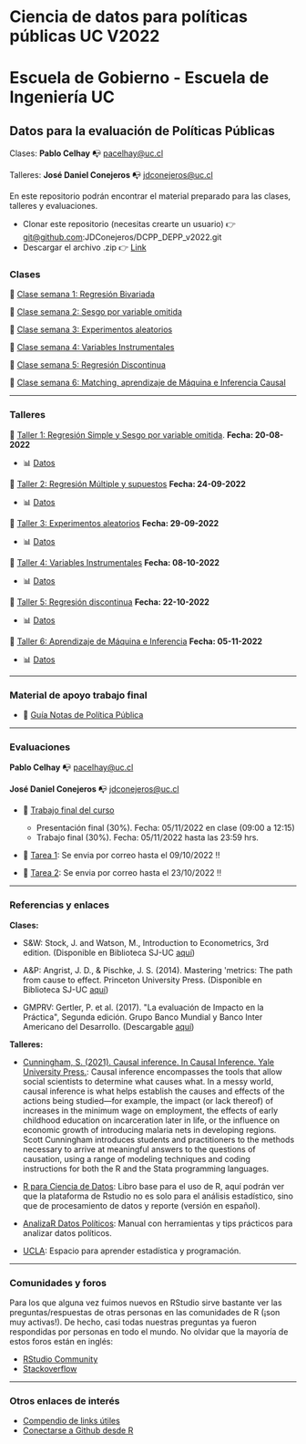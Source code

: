 # Ciencia de datos para políticas públicas UC V2022
# Escuela de Gobierno - Escuela de Ingeniería UC

## Datos para la evaluación de Políticas Públicas 

Clases: **Pablo Celhay** :mailbox_with_no_mail: pacelhay@uc.cl

Talleres: **José Daniel Conejeros** :mailbox_with_no_mail: jdconejeros@uc.cl

En este repositorio podrán encontrar el material preparado para las clases, talleres y evaluaciones.  

- Clonar este repositorio (necesitas crearte un usuario) :point_right: git@github.com:JDConejeros/DCPP_DEPP_v2022.git
- Descargar el archivo .zip :point_right: [Link](https://github.com/JDConejeros/DCPP_DEPP_v2022/archive/refs/heads/main.zip)

### Clases 

:file_folder: [Clase semana 1: Regresión Bivariada](https://github.com/JDConejeros/DCPP_DEPP_v2022/tree/main/Clases/Semana1) 

:file_folder: [Clase semana 2: Sesgo por variable omitida](https://github.com/JDConejeros/DCPP_DEPP_v2022/tree/main/Clases/Semana2)

:file_folder: [Clase semana 3: Experimentos aleatorios](https://github.com/JDConejeros/DCPP_DEPP_v2022/tree/main/Clases/Semana3)

:file_folder: [Clase semana 4: Variables Instrumentales](https://github.com/JDConejeros/DCPP_DEPP_v2022/tree/main/Clases/Semana4)

:file_folder: [Clase semana 5: Regresión Discontinua](https://github.com/JDConejeros/DCPP_DEPP_v2022/tree/main/Clases/Semana5)

:file_folder: [Clase semana 6: Matching, aprendizaje de Máquina e Inferencia Causal](https://github.com/JDConejeros/DCPP_DEPP_v2022/tree/main/Clases/Semana6)

---

### Talleres

:pushpin:	[Taller 1: Regresión Simple y Sesgo por variable omitida](https://github.com/JDConejeros/DCPP_DEPP_v2022/tree/main/Talleres/Taller_1_RegSimple). **Fecha: 20-08-2022**

- :bar_chart: [Datos](https://www.dropbox.com/sh/vzthiacogqxdbs1/AAAf0w9wy6_bdoat39qi6dFpa?dl=0)

:pushpin:	[Taller 2: Regresión Múltiple y supuestos](https://github.com/JDConejeros/DCPP_DEPP_v2022/tree/main/Talleres/Taller_2_RegMulti) **Fecha: 24-09-2022**

- :bar_chart: [Datos](https://www.dropbox.com/sh/74ejjqjlgtps1oo/AADjr_ljnwrqpFhH-bk5BwXIa?dl=0)

:pushpin:	[Taller 3: Experimentos aleatorios](https://github.com/JDConejeros/DCPP_DEPP_v2022/tree/main/Talleres/Taller_3_RE) **Fecha: 29-09-2022**

- :bar_chart: [Datos](https://www.dropbox.com/sh/lqwddzjedt1z84z/AADF7N0ImN86nMfHdpb4gL-za?dl=0)

:pushpin:	[Taller 4: Variables Instrumentales](https://github.com/JDConejeros/DCPP_DEPP_v2022/tree/main/Talleres/Taller_4_Dags_VI) **Fecha: 08-10-2022**

- :bar_chart: [Datos](https://www.dropbox.com/sh/ninm1l4anzs437b/AADTtpFMykNGNhTDF4pYTAdJa?dl=0)

:pushpin:	[Taller 5: Regresión discontinua](https://github.com/JDConejeros/DCPP_DEPP_v2022/tree/main/Talleres/Taller_5_RD) **Fecha: 22-10-2022**

- :bar_chart: [Datos](https://www.dropbox.com/sh/uxt1imaa5dl5fdu/AAC2VtvsS8HBiVykYwe1bwNSa?dl=0)

:pushpin:	[Taller 6: Aprendizaje de Máquina e Inferencia]() **Fecha: 05-11-2022**

- :bar_chart: [Datos]()

---

### Material de apoyo trabajo final

- :memo: [Guía Notas de Política Pública](https://github.com/JDConejeros/DCPP_DEPP_v2022/tree/main/Talleres/Extra_NP)

---

### Evaluaciones

**Pablo Celhay** :mailbox_with_no_mail: pacelhay@uc.cl

**José Daniel Conejeros** :mailbox_with_no_mail: jdconejeros@uc.cl

- :memo: [Trabajo final del curso](https://github.com/JDConejeros/DCPP_DEPP_v2022/tree/main/Trabajo)

  + Presentación final (30%). Fecha: 05/11/2022 en clase (09:00 a 12:15)
  + Trabajo final (30%). Fecha: 05/11/2022 hasta las 23:59 hrs.

- :pushpin: [Tarea 1](https://github.com/JDConejeros/DCPP_DEPP_v2022/tree/main/Tareas/Tarea1): Se envia por correo hasta el 09/10/2022 :bangbang:

- :pushpin: [Tarea 2](https://github.com/JDConejeros/DCPP_DEPP_v2022/tree/main/Tareas/Tarea2): Se envia por correo hasta el 23/10/2022 :bangbang:

---

### Referencias y enlaces 

**Clases:**

- S&W: Stock, J. and Watson, M., Introduction to Econometrics, 3rd edition. (Disponible en Biblioteca SJ-UC  [aquí](https://buscador.bibliotecas.uc.cl/permalink/56PUC_INST/1ujae15/alma990006269720203396))                     

- A&P: Angrist, J. D., & Pischke, J. S. (2014). Mastering 'metrics: The path from cause to effect. Princeton University Press. (Disponible en Biblioteca SJ-UC [aquí](https://buscador.bibliotecas.uc.cl/permalink/56PUC_INST/bf8vpj/alma990006566900203396))

- GMPRV: Gertler, P. et al. (2017). "La evaluación de Impacto en la Práctica", Segunda edición. Grupo Banco Mundial y Banco Inter Americano del Desarrollo. (Descargable [aquí](https://publications.iadb.org/es/la-evaluacion-de-impacto-en-la-practica-segunda-edicion))

**Talleres:**

- [Cunningham, S. (2021). Causal inference. In Causal Inference. Yale University Press.](https://mixtape.scunning.com/): Causal inference encompasses the tools that allow social scientists to determine what causes what. In a messy world, causal inference is what helps establish the causes and effects of the actions being studied—for example, the impact (or lack thereof) of increases in the minimum wage on employment, the effects of early childhood education on incarceration later in life, or the influence on economic growth of introducing malaria nets in developing regions. Scott Cunningham introduces students and practitioners to the methods necessary to arrive at meaningful answers to the questions of causation, using a range of modeling techniques and coding instructions for both the R and the Stata programming languages.

- [R para Ciencia de Datos](https://es.r4ds.hadley.nz/): Libro base para el uso de R, aquí podrán ver que la plataforma de Rstudio no es solo para el análisis estadístico, sino que de procesamiento de datos y reporte (versión en español).

- [AnalizaR Datos Políticos](https://arcruz0.github.io/libroadp/index.html): Manual con herramientas y tips prácticos para analizar datos políticos.

- [UCLA](https://stats.oarc.ucla.edu/r/): Espacio para aprender estadística y programación.

---

### Comunidades y foros

Para los que alguna vez fuimos nuevos en RStudio sirve bastante ver las preguntas/respuestas de otras personas en las comunidades de R (¡son muy activas!). De hecho, casi todas nuestras preguntas ya fueron respondidas por personas en todo el mundo. No olvidar que la mayoría de estos foros están en inglés:

+ [RStudio Community](https://community.rstudio.com/)
+ [Stackoverflow](https://stackoverflow.com/questions/tagged/r)

---

### Otros enlaces de interés

+ [Compendio de links útiles](https://www.lecy.info/r-for-public-policy)
+ [Conectarse a Github desde R](https://happygitwithr.com/rstudio-git-github.html#clone-the-new-github-repository-to-your-computer-via-rstudio)